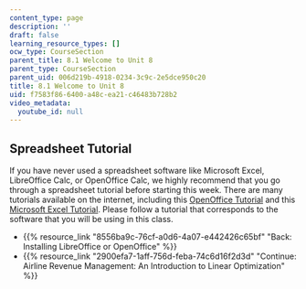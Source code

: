 ```yaml
---
content_type: page
description: ''
draft: false
learning_resource_types: []
ocw_type: CourseSection
parent_title: 8.1 Welcome to Unit 8
parent_type: CourseSection
parent_uid: 006d219b-4918-0234-3c9c-2e5dce950c20
title: 8.1 Welcome to Unit 8
uid: f7583f86-6400-a48c-ea21-c46483b728b2
video_metadata:
  youtube_id: null
---
```

## Spreadsheet Tutorial

If you have never used a spreadsheet software like Microsoft Excel, LibreOffice Calc, or OpenOffice Calc, we highly recommend that you go through a spreadsheet tutorial before starting this week. There are many tutorials available on the internet, including this [OpenOffice Tutorial](http://spreadsheets.about.com/od/otherspreadsheets/ss/080616_24_calc.htm) and this [Microsoft Excel Tutorial](http://spreadsheets.about.com/od/excel2007/ss/excel2007_forma.htm). Please follow a tutorial that corresponds to the software that you will be using in this class. 

- {{% resource_link "8556ba9c-76cf-a0d6-4a07-e442426c65bf" "Back: Installing LibreOffice or OpenOffice" %}}
- {{% resource_link "2900efa7-1aff-756d-feba-74c6d16f2d3d" "Continue: Airline Revenue Management: An Introduction to Linear Optimization" %}}